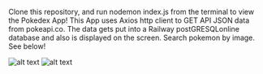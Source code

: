 Clone this repository, and run nodemon index.js from the terminal to view the Pokedex App!
This App uses Axios http client to GET API JSON data from pokeapi.co.
The data gets put into a Railway postGRESQLonline database and also is displayed on the screen.
Search pokemon by image.
See below!

![alt text]("https://github.com/RamonJOrtega/Pokedex-Express-Web-App/blob/main/pokemonApp1.png)
![alt text]("https://github.com/RamonJOrtega/Pokedex-Express-Web-App/blob/main/pokemonApp2.png")